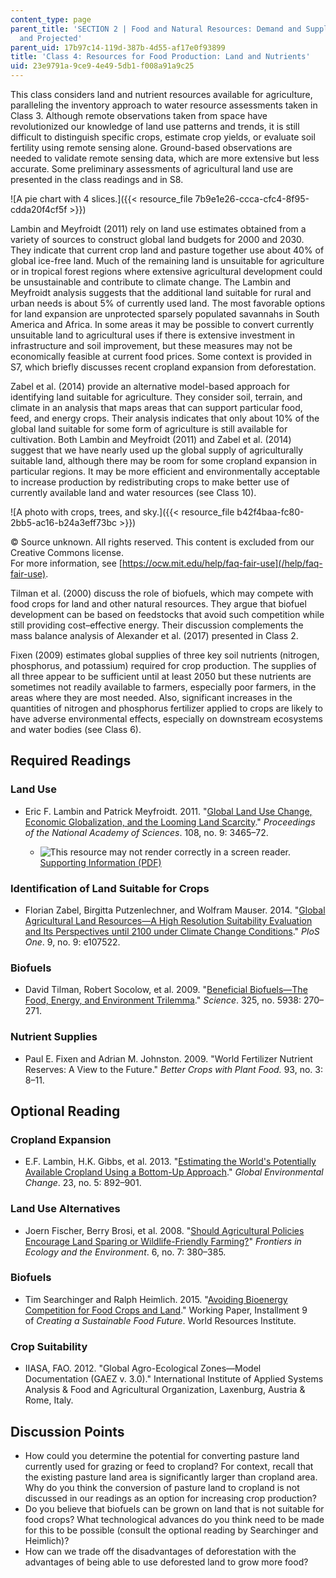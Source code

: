 ```yaml
---
content_type: page
parent_title: 'SECTION 2 | Food and Natural Resources: Demand and Supply, Current
  and Projected'
parent_uid: 17b97c14-119d-387b-4d55-af17e0f93899
title: 'Class 4: Resources for Food Production: Land and Nutrients'
uid: 23e9791a-9ce9-4e49-5db1-f008a91a9c25
---
```


This class considers land and nutrient resources available for agriculture, paralleling the inventory approach to water resource assessments taken in Class 3. Although remote observations taken from space have revolutionized our knowledge of land use patterns and trends, it is still difficult to distinguish specific crops, estimate crop yields, or evaluate soil fertility using remote sensing alone. Ground-based observations are needed to validate remote sensing data, which are more extensive but less accurate. Some preliminary assessments of agricultural land use are presented in the class readings and in S8.

![A pie chart with 4 slices.]({{< resource_file 7b9e1e26-ccca-cfc4-8f95-cdda20f4cf5f >}})

Lambin and Meyfroidt (2011) rely on land use estimates obtained from a variety of sources to construct global land budgets for 2000 and 2030. They indicate that current crop land and pasture together use about 40% of global ice-free land. Much of the remaining land is unsuitable for agriculture or in tropical forest regions where extensive agricultural development could be unsustainable and contribute to climate change. The Lambin and Meyfroidt analysis suggests that the additional land suitable for rural and urban needs is about 5% of currently used land. The most favorable options for land expansion are unprotected sparsely populated savannahs in South America and Africa. In some areas it may be possible to convert currently unsuitable land to agricultural uses if there is extensive investment in infrastructure and soil improvement, but these measures may not be economically feasible at current food prices. Some context is provided in S7, which briefly discusses recent cropland expansion from deforestation.

Zabel et al. (2014) provide an alternative model-based approach for identifying land suitable for agriculture. They consider soil, terrain, and climate in an analysis that maps areas that can support particular food, feed, and energy crops. Their analysis indicates that only about 10% of the global land suitable for some form of agriculture is still available for cultivation. Both Lambin and Meyfroidt (2011) and Zabel et al. (2014) suggest that we have nearly used up the global supply of agriculturally suitable land, although there may be room for some cropland expansion in particular regions. It may be more efficient and environmentally acceptable to increase production by redistributing crops to make better use of currently available land and water resources (see Class 10).

![A photo with crops, trees, and sky.]({{< resource_file b42f4baa-fc80-2bb5-ac16-b24a3eff73bc >}})

© Source unknown. All rights reserved. This content is excluded from our Creative Commons license.  
For more information, see [https://ocw.mit.edu/help/faq-fair-use](/help/faq-fair-use).

Tilman et al. (2000) discuss the role of biofuels, which may compete with food crops for land and other natural resources. They argue that biofuel development can be based on feedstocks that avoid such competition while still providing cost–effective energy. Their discussion complements the mass balance analysis of Alexander et al. (2017) presented in Class 2.

Fixen (2009) estimates global supplies of three key soil nutrients (nitrogen, phosphorus, and potassium) required for crop production. The supplies of all three appear to be sufficient until at least 2050 but these nutrients are sometimes not readily available to farmers, especially poor farmers, in the areas where they are most needed. Also, significant increases in the quantities of nitrogen and phosphorus fertilizer applied to crops are likely to have adverse environmental effects, especially on downstream ecosystems and water bodies (see Class 6).

Required Readings
-----------------

### Land Use

*   Eric F. Lambin and Patrick Meyfroidt. 2011. "[Global Land Use Change, Economic Globalization, and the Looming Land Scarcity](https://www.pnas.org/content/108/9/3465)." _Proceedings of the National Academy of Sciences_. 108, no. 9: 3465–72.
    
    *   ![This resource may not render correctly in a screen reader.](/images/inacessible.gif)[Supporting Information (PDF)](http://www.pnas.org/content/suppl/2011/02/07/1100480108.DCSupplemental/pnas.201100480SI.pdf)

### Identification of Land Suitable for Crops

*   Florian Zabel, Birgitta Putzenlechner, and Wolfram Mauser. 2014. "[Global Agricultural Land Resources—A High Resolution Suitability Evaluation and Its Perspectives until 2100 under Climate Change Conditions](https://www.ncbi.nlm.nih.gov/pmc/articles/PMC4167994/)." _PloS One_. 9, no. 9: e107522.
    

### Biofuels

*   David Tilman, Robert Socolow, et al. 2009. "[Beneficial Biofuels—The Food, Energy, and Environment Trilemma](https://science.sciencemag.org/content/325/5938/270)." _Science_. 325, no. 5938: 270–271.
    

### Nutrient Supplies

*   Paul E. Fixen and Adrian M. Johnston. 2009. "World Fertilizer Nutrient Reserves: A View to the Future." _Better Crops with Plant Food._ 93, no. 3: 8–11.
    

Optional Reading
----------------

### Cropland Expansion

*   E.F. Lambin, H.K. Gibbs, et al. 2013. "[Estimating the World's Potentially Available Cropland Using a Bottom-Up Approach](https://www.sciencedirect.com/science/article/pii/S0959378013000794)." _Global Environmental Change_. 23, no. 5: 892–901.
    

### Land Use Alternatives

*   Joern Fischer, Berry Brosi, et al. 2008. "[Should Agricultural Policies Encourage Land Sparing or Wildlife-Friendly Farming?](https://esajournals.onlinelibrary.wiley.com/doi/full/10.1890/070019)" _Frontiers in Ecology and the Environment_. 6, no. 7: 380–385.
    

### Biofuels

*   Tim Searchinger and Ralph Heimlich. 2015. "[Avoiding Bioenergy Competition for Food Crops and Land](https://www.wri.org/publication/avoiding-bioenergy-competition-food-crops-and-land)." Working Paper, Installment 9 of _Creating a Sustainable Food Future_. World Resources Institute.
    

### Crop Suitability

*   IIASA, FAO. 2012. "Global Agro-Ecological Zones—Model Documentation (GAEZ v. 3.0)." International Institute of Applied Systems Analysis & Food and Agricultural Organization, Laxenburg, Austria & Rome, Italy.
    

Discussion Points
-----------------

*   How could you determine the potential for converting pasture land currently used for grazing or feed to cropland? For context, recall that the existing pasture land area is significantly larger than cropland area. Why do you think the conversion of pasture land to cropland is not discussed in our readings as an option for increasing crop production?
*   Do you believe that biofuels can be grown on land that is not suitable for food crops? What technological advances do you think need to be made for this to be possible (consult the optional reading by Searchinger and Heimlich)?
*   How can we trade off the disadvantages of deforestation with the advantages of being able to use deforested land to grow more food?